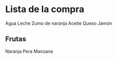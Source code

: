 # Lista de la compra

Agua
Leche
Zumo de naranja
Aceite
Queso
Jamón


## Frutas

Naranja
Pera
Manzana
